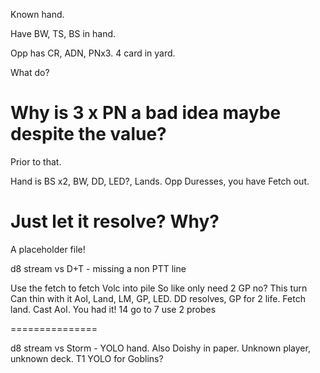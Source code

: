 
Known hand. 

Have BW, TS, BS in hand. 

Opp has CR, ADN, PNx3. 4 card in yard. 

What do?

Why is 3 x PN a bad idea maybe despite the value?
==================

Prior to that. 

Hand is BS x2, BW, DD, LED?, Lands. 
Opp Duresses, you have Fetch out. 

Just let it resolve?
Why?
===================
A placeholder file!

d8 stream vs D+T - missing a non PTT line

Use the fetch to fetch Volc into pile
So like only need 2 GP no?
This turn
Can thin with it
AoI, Land, LM, GP, LED. DD resolves, GP for 2 life. Fetch land. Cast AoI.
You had it!
14 go to 7 use 2 probes

===============

d8 stream vs Storm - YOLO hand.
Also Doishy in paper. Unknown player, unknown deck. 
T1 YOLO for Goblins?
